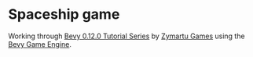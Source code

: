 # Spaceship game

Working through [Bevy 0.12.0 Tutorial Series](https://www.youtube.com/playlist?list=PL2wAo2qwCxGDp9fzBOTy_kpUTSwM1iWWd) by
[Zymartu Games](https://www.youtube.com/@ZymartuGames) using the [Bevy Game Engine](https://bevyengine.org).
